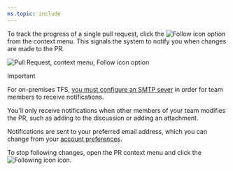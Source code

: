 ```yaml
---
ms.topic: include
---
```



To track the progress of a single pull request, click the ![Follow icon](/vsts/work/_img/icons/follow-icon.png) option from the context menu. This signals the system to notify you when changes are made to the PR.  

![Pull Request, context menu, Follow icon option](/vsts/work/backlogs/_img/follow-pull-request.png)  

> [!IMPORTANT]
>For on-premises TFS, [you must configure an SMTP sever](/tfs/server/admin/setup-customize-alerts) in order for team members to receive notifications.  

You'll only receive notifications when other members of your team modifies the PR, such as adding to the discussion or adding an attachment. 

Notifications are sent to your preferred email address, which you can change from your [account preferences](/vsts/organizations/settings/set-your-preferences).  

To stop following changes, open the PR context menu and click the ![Following icon](/vsts/work/_img/icons/following-icon.png) icon. 
